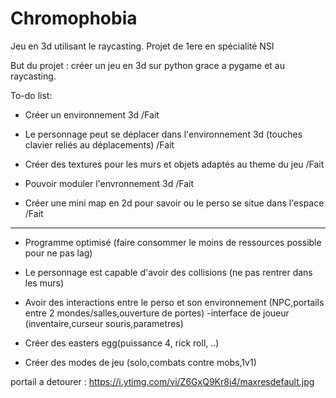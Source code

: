 # Chromophobia
Jeu en 3d utilisant le raycasting. Projet de 1ere en spécialité NSI

But du projet : créer un jeu en 3d sur python grace a pygame et au raycasting.

To-do list:
- Créer un environnement 3d /Fait

- Le personnage peut se déplacer dans l'environnement 3d (touches clavier reliés au déplacements) /Fait

- Créer des textures pour les murs et objets adaptés au theme du jeu /Fait

- Pouvoir moduler l'envronnement 3d /Fait

- Créer une mini map en 2d pour savoir ou le perso se situe dans l'espace /Fait

------------------------------------------------

- Programme optimisé (faire consommer le moins de ressources possible pour ne pas lag)

- Le personnage est capable d'avoir des collisions (ne pas rentrer dans les murs)

- Avoir des interactions entre le perso et son environnement (NPC,portails entre 2 mondes/salles,ouverture de portes) -interface de joueur (inventaire,curseur 
souris,parametres)

- Créer des easters egg(puissance 4, rick roll, ..)

- Créer des modes de jeu (solo,combats contre mobs,1v1)


portail a detourer : https://i.ytimg.com/vi/Z6GxQ9Kr8i4/maxresdefault.jpg
